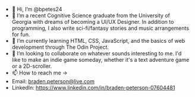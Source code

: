 - 👋 Hi, I’m @bpetes24
- 👀 I’m a recent Cognitive Science graduate from the University of Georgia with dreams of becoming a UI/UX Designer.
  In addition to programming, I also write sci-fi/fantasy stories and music arrangements for fun.
- 🌱 I’m currently learning HTML, CSS, JavaScript, and the basics of web development through The Odin Project.
- 💞️ I’m looking to collaborate on whatever sounds interesting to me. I'd like to make an indie game someday, whether it's a text adventure game or a 2D-scroller.
- 📫 How to reach me ->
- Email: braden.peterson@live.com
- LinkedIn: https://www.linkedin.com/in/braden-peterson-07604481
